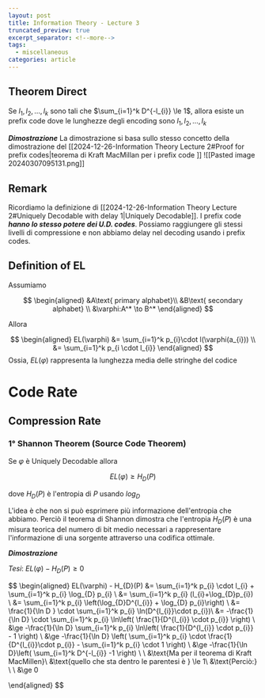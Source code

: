 ```yaml
---
layout: post
title: Information Theory - Lecture 3
truncated_preview: true
excerpt_separator: <!--more-->
tags:
  - miscellaneous
categories: article
---
```

<!--more-->
## Theorem Direct
Se $l_{1},l_{2},\dots,l_{k}$ sono tali che $\sum_{i=1}^k D^{-l_{i}} \le 1$, allora esiste un prefix code dove le lunghezze degli encoding sono $l_{1},l_{2},\dots,l_{k}$

***Dimostrazione***
La dimostrazione si basa sullo stesso concetto della dimostrazione del [[2024-12-26-Information Theory Lecture 2#Proof for prefix codes|teorema di Kraft MacMillan per i prefix code ]]
![[Pasted image 20240307095131.png]]
## Remark
Ricordiamo la definizione di [[2024-12-26-Information Theory Lecture 2#Uniquely Decodable with delay 1|Uniquely Decodable]].
I prefix code ***hanno lo stesso potere dei U.D. codes***.
Possiamo raggiungere gli stessi livelli di compressione e non abbiamo delay nel decoding usando i prefix codes.


## Definition of EL
Assumiamo 

$$ 
\begin{aligned}
&A\text{ primary alphabet}\\
&B\text{ secondary alphabet} \\
&\varphi:A^* \to B^*
\end{aligned}
$$

Allora

$$
\begin{aligned}
EL(\varphi) &= \sum_{i=1}^k p_{i}\cdot l(\varphi(a_{i})) \\
&= \sum_{i=1}^k p_{i \cdot l_{i}}
\end{aligned}
$$
Ossia, $EL(\varphi)$ rappresenta la lunghezza media delle stringhe del codice
# Code Rate

## Compression Rate

### 1° Shannon Theorem (Source Code Theorem)
Se $\varphi$ è Uniquely Decodable allora 

$$
EL(\varphi) \ge H_{D}(P)
$$

dove $H_D(P)$ è l'entropia di $P$ usando $log_D$ 

L'idea è che non si può esprimere più informazione dell'entropia che abbiamo.
Perciò il teorema di Shannon dimostra che l'entropia $H_D(P)$ è una misura teorica del numero di bit medio necessari a rappresentare l'informazione di una sorgente attraverso una codifica ottimale.

***Dimostrazione***

*Tesi*: $EL(\varphi) - H_{D}(P) \ge 0$

$$
\begin{aligned}
EL(\varphi) - H_{D}(P) &= \sum_{i=1}^k p_{i} \cdot l_{i} + \sum_{i=1}^k p_{i} \log_{D} p_{i} \\
&= \sum_{i=1}^k p_{i} (l_{i}+\log_{D}p_{i}) \\
&= \sum_{i=1}^k p_{i} \left(\log_{D}D^{l_{i}} + \log_{D} p_{i}\right) \\
&= \frac{1}{\ln D } \cdot \sum_{i=1}^k p_{i} \ln(D^{l_{i}}\cdot p_{i})\\
&= -\frac{1}{\ln D} \cdot \sum_{i=1}^k p_{i} \ln\left( \frac{1}{D^{l_{i}} \cdot p_{i}} \right) \\
&\ge -\frac{1}{\ln D} \sum_{i=1}^k p_{i} \ln\left( \frac{1}{D^{l_{i}} \cdot p_{i}} - 1 \right) \\
&\ge -\frac{1}{\ln D} \left( \sum_{i=1}^k p_{i} \cdot \frac{1}{D^{l_{i}}\cdot p_{i}} - \sum_{i=1}^k p_{i} \cdot 1 \right) \\
&\ge -\frac{1}{\ln D}\left( \sum_{i=1}^k D^{-l_{i}} -1 \right) \\ \\
&\text{Ma per il teorema di Kraft MacMillen}\\
&\text{quello che sta dentro le parentesi è } \le 1\\ &\text{Perciò:}
\\ \\
&\ge 0

\end{aligned}
$$
